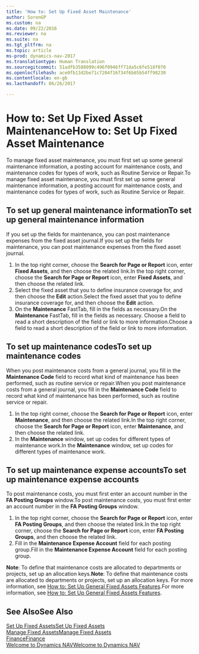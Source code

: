 ```yaml
---
title: 'How to: Set Up Fixed Asset Maintenance'
author: SorenGP
ms.custom: na
ms.date: 09/22/2016
ms.reviewer: na
ms.suite: na
ms.tgt_pltfrm: na
ms.topic: article
ms-prod: dynamics-nav-2017
ms.translationtype: Human Translation
ms.sourcegitcommit: 51adfb3588099c496f0946ff71da5c6fe518f070
ms.openlocfilehash: ace0fb13d2be71c7204f16f34f6b65b54ff98230
ms.contentlocale: en-gb
ms.lasthandoff: 06/26/2017

---
```


# <a name="how-to-set-up-fixed-asset-maintenance"></a><span data-ttu-id="dfc51-102">How to: Set Up Fixed Asset Maintenance</span><span class="sxs-lookup"><span data-stu-id="dfc51-102">How to: Set Up Fixed Asset Maintenance</span></span>
<span data-ttu-id="dfc51-103">To manage fixed asset maintenance, you must first set up some general maintenance information, a posting account for maintenance costs, and maintenance codes for types of work, such as Routine Service or Repair.</span><span class="sxs-lookup"><span data-stu-id="dfc51-103">To manage fixed asset maintenance, you must first set up some general maintenance information, a posting account for maintenance costs, and maintenance codes for types of work, such as Routine Service or Repair.</span></span>

## <a name="to-set-up-general-maintenance-information"></a><span data-ttu-id="dfc51-104">To set up general maintenance information</span><span class="sxs-lookup"><span data-stu-id="dfc51-104">To set up general maintenance information</span></span>
<span data-ttu-id="dfc51-105">If you set up the fields for maintenance, you can post maintenance expenses from the fixed asset journal.</span><span class="sxs-lookup"><span data-stu-id="dfc51-105">If you set up the fields for maintenance, you can post maintenance expenses from the fixed asset journal.</span></span>
1. <span data-ttu-id="dfc51-106">In the top right corner, choose the **Search for Page or Report** icon, enter **Fixed Assets**, and then choose the related link.</span><span class="sxs-lookup"><span data-stu-id="dfc51-106">In the top right corner, choose the **Search for Page or Report** icon, enter **Fixed Assets**, and then choose the related link.</span></span>
2. <span data-ttu-id="dfc51-107">Select the fixed asset that you to define insurance coverage for, and then choose the **Edit** action.</span><span class="sxs-lookup"><span data-stu-id="dfc51-107">Select the fixed asset that you to define insurance coverage for, and then choose the **Edit** action.</span></span>
3. <span data-ttu-id="dfc51-108">On the **Maintenance** FastTab, fill in the fields as necessary.</span><span class="sxs-lookup"><span data-stu-id="dfc51-108">On the **Maintenance** FastTab, fill in the fields as necessary.</span></span> <span data-ttu-id="dfc51-109">Choose a field to read a short description of the field or link to more information.</span><span class="sxs-lookup"><span data-stu-id="dfc51-109">Choose a field to read a short description of the field or link to more information.</span></span>

## <a name="to-set-up-maintenance-codes"></a><span data-ttu-id="dfc51-110">To set up maintenance codes</span><span class="sxs-lookup"><span data-stu-id="dfc51-110">To set up maintenance codes</span></span>  
<span data-ttu-id="dfc51-111">When you post maintenance costs from a general journal, you fill in the **Maintenance Code** field to record what kind of maintenance has been performed, such as routine service or repair.</span><span class="sxs-lookup"><span data-stu-id="dfc51-111">When you post maintenance costs from a general journal, you fill in the **Maintenance Code** field to record what kind of maintenance has been performed, such as routine service or repair.</span></span>
1. <span data-ttu-id="dfc51-112">In the top right corner, choose the **Search for Page or Report** icon, enter **Maintenance**, and then choose the related link.</span><span class="sxs-lookup"><span data-stu-id="dfc51-112">In the top right corner, choose the **Search for Page or Report** icon, enter **Maintenance**, and then choose the related link.</span></span>
2. <span data-ttu-id="dfc51-113">In the **Maintenance** window, set up codes for different types of maintenance work.</span><span class="sxs-lookup"><span data-stu-id="dfc51-113">In the **Maintenance** window, set up codes for different types of maintenance work.</span></span>

## <a name="to-set-up-maintenance-expense-accounts"></a><span data-ttu-id="dfc51-114">To set up maintenance expense accounts</span><span class="sxs-lookup"><span data-stu-id="dfc51-114">To set up maintenance expense accounts</span></span>  
<span data-ttu-id="dfc51-115">To post maintenance costs, you must first enter an account number in the **FA Posting Groups** window.</span><span class="sxs-lookup"><span data-stu-id="dfc51-115">To post maintenance costs, you must first enter an account number in the **FA Posting Groups** window.</span></span>
1. <span data-ttu-id="dfc51-116">In the top right corner, choose the **Search for Page or Report** icon, enter **FA Posting Groups**, and then choose the related link.</span><span class="sxs-lookup"><span data-stu-id="dfc51-116">In the top right corner, choose the **Search for Page or Report** icon, enter **FA Posting Groups**, and then choose the related link.</span></span>
2. <span data-ttu-id="dfc51-117">Fill in the **Maintenance Expense Account** field for each posting group.</span><span class="sxs-lookup"><span data-stu-id="dfc51-117">Fill in the **Maintenance Expense Account** field for each posting group.</span></span>

<span data-ttu-id="dfc51-118">**Note**: To define that maintenance costs are allocated to departments or projects, set up an allocation keys.</span><span class="sxs-lookup"><span data-stu-id="dfc51-118">**Note**: To define that maintenance costs are allocated to departments or projects, set up an allocation keys.</span></span> <span data-ttu-id="dfc51-119">For more information, see [How to: Set Up General Fixed Assets Features](fa-how-setup-general.md).</span><span class="sxs-lookup"><span data-stu-id="dfc51-119">For more information, see [How to: Set Up General Fixed Assets Features](fa-how-setup-general.md).</span></span>

## <a name="see-also"></a><span data-ttu-id="dfc51-120">See Also</span><span class="sxs-lookup"><span data-stu-id="dfc51-120">See Also</span></span>
[<span data-ttu-id="dfc51-121">Set Up Fixed Assets</span><span class="sxs-lookup"><span data-stu-id="dfc51-121">Set Up Fixed Assets</span></span>](fa-setup.md)  
[<span data-ttu-id="dfc51-122">Manage Fixed Assets</span><span class="sxs-lookup"><span data-stu-id="dfc51-122">Manage Fixed Assets</span></span>](fa-manage.md)  
[<span data-ttu-id="dfc51-123">Finance</span><span class="sxs-lookup"><span data-stu-id="dfc51-123">Finance</span></span>](finance-setup.md)  
[<span data-ttu-id="dfc51-124">Welcome to Dynamics NAV</span><span class="sxs-lookup"><span data-stu-id="dfc51-124">Welcome to Dynamics NAV</span></span>](across-get-started.md)

